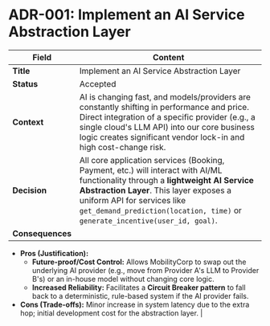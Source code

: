# ADR-001: Implement an AI Service Abstraction Layer


| **Field** | **Content** |
| --- | --- |
| **Title** | Implement an AI Service Abstraction Layer |
| **Status** | Accepted |
| **Context** | AI is changing fast, and models/providers are constantly shifting in performance and price. Direct integration of a specific provider (e.g., a single cloud's LLM API) into our core business logic creates significant vendor lock-in and high cost-change risk. |
| **Decision** | All core application services (Booking, Payment, etc.) will interact with AI/ML functionality through a **lightweight AI Service Abstraction Layer**. This layer exposes a uniform API for services like `get_demand_prediction(location, time)` or `generate_incentive(user_id, goal)`. |
| **Consequences** | 
- **Pros (Justification):**
    -  **Future-proof/Cost Control:** Allows MobilityCorp to swap out the underlying AI provider (e.g., move from Provider A's LLM to Provider B's) or an in-house model without changing core logic. 
   - **Increased Reliability:** Facilitates a **Circuit Breaker pattern** to fall back to a deterministic, rule-based system if the AI provider fails. 
- **Cons (Trade-offs):** Minor increase in system latency due to the extra hop; initial development cost for the abstraction layer. |